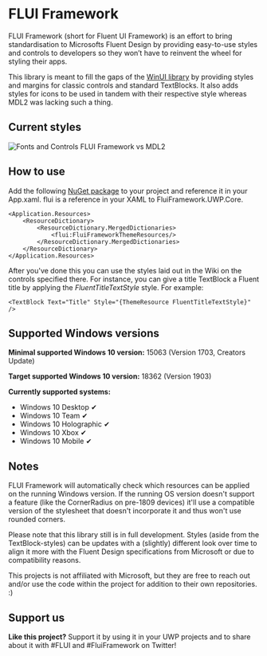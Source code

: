 # FLUI Framework
FLUI Framework (short for Fluent UI Framework) is an effort to bring standardisation to Microsofts Fluent Design by providing easy-to-use styles and controls to developers so they won’t have to reinvent the wheel for styling their apps. 

This library is meant to fill the gaps of the [WinUI library](https://github.com/Microsoft/microsoft-ui-xaml) by providing styles and margins for classic controls and standard TextBlocks. It also adds styles for icons to be used in tandem with their respective style whereas MDL2 was lacking such a thing. 

## Current styles
![Fonts and Controls FLUI Framework vs MDL2](https://raw.githubusercontent.com/Team-FLUI/FluiFramework/master/.github/Assets/Readme/FontsControls-2019-7-17.png)

## How to use
Add the following [NuGet package](https://www.nuget.org/packages/FluiFramework.UWP) to your project and reference it in your App.xaml. flui is a reference in your XAML to FluiFramework.UWP.Core.

    <Application.Resources>
        <ResourceDictionary>
            <ResourceDictionary.MergedDictionaries>
                <flui:FluiFrameworkThemeResources/>
            </ResourceDictionary.MergedDictionaries>
        </ResourceDictionary>
    </Application.Resources>

After you've done this you can use the styles laid out in the Wiki on the controls specified there. For instance, you can give a title TextBlock a Fluent title by applying the *FluentTitleTextStyle* style. For example:

`<TextBlock Text="Title" Style="{ThemeResource FluentTitleTextStyle}" />`

## Supported Windows versions
**Minimal supported Windows 10 version:** 15063 (Version 1703, Creators Update)

**Target supported Windows 10 version:** 18362 (Version 1903)

**Currently supported systems:**

* Windows 10 Desktop ✔
* Windows 10 Team ✔
* Windows 10 Holographic ✔
* Windows 10 Xbox ✔
* Windows 10 Mobile ✔


## Notes
FLUI Framework will automatically check which resources can be applied on the running Windows version. If the running OS version doesn't support a feature (like the CornerRadius on pre-1809 devices) it'll use a compatible version of the stylesheet that doesn't incorporate it and thus won't use rounded corners.

Please note that this library still is in full development. Styles (aside from the TextBlock-styles) can be updates with a (slightly) different look over time to align it more with the Fluent Design specifications from Microsoft or due to compatibility reasons.

This projects is not affiliated with Microsoft, but they are free to reach out and/or use the code within the project for addition to their own repositories. :)

## Support us
**Like this project?** Support it by using it in your UWP projects and to share about it with #FLUI and #FluiFramework on Twitter!
